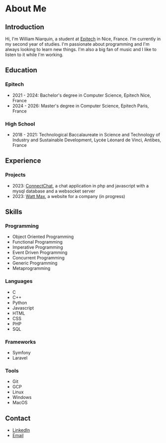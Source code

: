 <!-- README.md for github about me -->

# About Me

## Introduction

Hi, I'm William Niarquin, a student at [Epitech](https://www.epitech.eu/) in Nice, France. I'm currently in my second year of studies. I'm passionate about programming and I'm always looking to learn new things. I'm also a big fan of music and I like to listen to it while I'm working.

## Education

### Epitech

- 2021 - 2024: Bachelor's degree in Computer Science, Epitech Nice, France
- 2024 - 2026: Master's degree in Computer Science, Epitech Paris, France

### High School

- 2018 - 2021: Technological Baccalaureate in Science and Technology of Industry and Sustainable Development, Lycée Léonard de Vinci, Antibes, France

## Experience

### Projects

- 2023: [ConnectChat](https://github.com/williamnrqn/ConnectChat), a chat application in php and javascript with a mysql database and a websocket server
- 2023: [Watt Max](https://wattmax.fr/), a website for a company (in progress)

## Skills

### Programming

- Object Oriented Programming
- Functional Programming
- Imperative Programming
- Event Driven Programming
- Concurrent Programming
- Generic Programming
- Metaprogramming

### Languages

- C
- C++
- Python
- Javascript
- HTML
- CSS
- PHP
- SQL

### Frameworks

- Symfony
- Laravel

### Tools

- Git
- GCP
- Linux
- Windows
- MacOS

## Contact

- [LinkedIn](https://www.linkedin.com/in/william-niarquin/)
- [Email](mailto:william.niarquin@epitech.eu)
